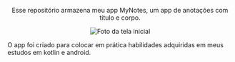 <p align="center">Esse repositório armazena meu app MyNotes, um app de anotações com título e corpo.</p>

<p align="center"><img src="https://user-images.githubusercontent.com/11887846/179074250-841e7d97-5c56-4f14-ac6e-b361a974997f.png"
 alt="Foto da tela inicial" align=middle></p>

 <p>O app foi criado para colocar em prática habilidades adquiridas em meus estudos em kotlin e android.</p>
